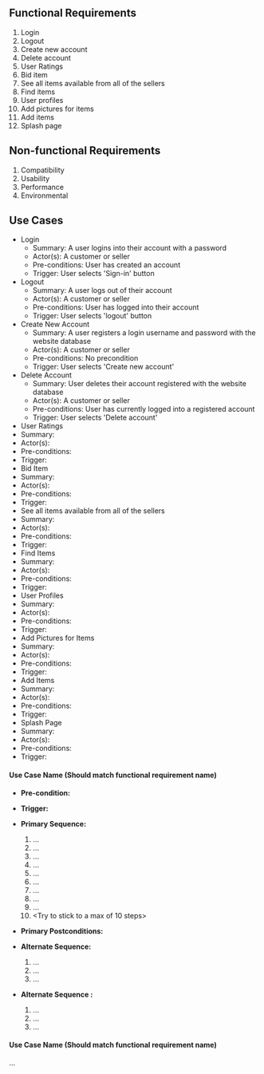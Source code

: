 ## Functional Requirements

1. Login
2. Logout
3. Create new account
4. Delete account
5. User Ratings
6. Bid item
7. See all items available from all of the sellers
8. Find items
9. User profiles
10. Add pictures for items
11. Add items
12. Splash page

## Non-functional Requirements

1. Compatibility
2. Usability
3. Performance
4. Environmental

## Use Cases
- Login
  - Summary: A user logins into their account with a password
  - Actor(s): A customer or seller
  - Pre-conditions: User has created an account
  - Trigger: User selects 'Sign-in' button
- Logout
  - Summary: A user logs out of their account
  - Actor(s): A customer or seller
  - Pre-conditions: User has logged into their account
  - Trigger: User selects 'logout' button
- Create New Account
  - Summary: A user registers a login username and password with the website database
  - Actor(s): A customer or seller
  - Pre-conditions: No precondition
  - Trigger: User selects 'Create new account'
- Delete Account
  - Summary: User deletes their account registered with the website database
  - Actor(s): A customer or seller
  - Pre-conditions: User has currently logged into a registered account
  - Trigger: User selects 'Delete account'
-  User Ratings
  - Summary: 
  - Actor(s): 
  - Pre-conditions: 
  - Trigger: 
-  Bid Item
  - Summary: 
  - Actor(s): 
  - Pre-conditions: 
  - Trigger: 
-  See all items available from all of the sellers
  - Summary: 
  - Actor(s): 
  - Pre-conditions: 
  - Trigger: 
-  Find Items
  - Summary: 
  - Actor(s): 
  - Pre-conditions: 
  - Trigger: 
-  User Profiles
  - Summary: 
  - Actor(s): 
  - Pre-conditions: 
  - Trigger: 
-  Add Pictures for Items
  - Summary: 
  - Actor(s): 
  - Pre-conditions: 
  - Trigger: 
-  Add Items
  - Summary: 
  - Actor(s): 
  - Pre-conditions: 
  - Trigger: 
-  Splash Page
  - Summary: 
  - Actor(s): 
  - Pre-conditions: 
  - Trigger: 
#### Use Case Name (Should match functional requirement name)
- **Pre-condition:** <can be a list or short description> 

- **Trigger:** <can be a list or short description> 

- **Primary Sequence:**
  
  1. ...
  2. ... 
  3. ...
  4. ... 
  5. ...
  6. ...
  7. ...
  8. ...
  9. ...
  10. <Try to stick to a max of 10 steps>

- **Primary Postconditions:** <can be a list or short description> 

- **Alternate Sequence:** <you can have more than one alternate sequence to describe multiple issues that may arise>
  
  1. ...
  2. ...
  3. ...

- **Alternate Sequence <optional>:** <you can have more than one alternate sequence to describe multiple issues that may arise>
  
  1. ...
  2. ...
  3. ...
#### Use Case Name (Should match functional requirement name)
   ...
